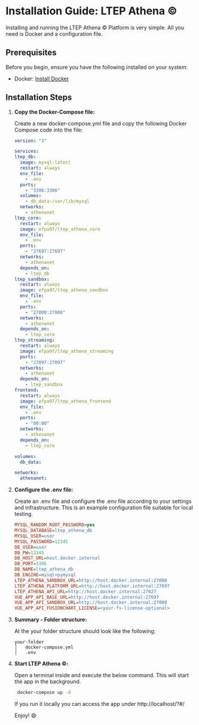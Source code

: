 # Installation Guide: LTEP Athena ©

Installing and running the LTEP Athena © Platform is very simple. All you need is Docker and a configuration file.

## Prerequisites

Before you begin, ensure you have the following installed on your system:

- Docker: [Install Docker](https://docs.docker.com/get-docker/)

## Installation Steps

1. **Copy the Docker-Compose file:**

   Create a new docker-compose.yml file and copy the following Docker Compose code into the file:

   ```yml
   version: "3"

   services:
   ltep_db:
     image: mysql:latest
     restart: always
     env_file:
       - .env
     ports:
       - "3306:3306"
     volumes:
       - db_data:/var/lib/mysql
     networks:
       - athenanet
   ltep_core:
     restart: always
     image: efpa97/ltep_athena_core
     env_file:
       - .env
     ports:
       - "27697:27697"
     networks:
       - athenanet
     depends_on:
       - ltep_db
   ltep_sandbox:
     restart: always
     image: efpa97/ltep_athena_sandbox
     env_file:
       - .env
     ports:
       - "27000:27000"
     networks:
       - athenanet
     depends_on:
       - ltep_core
   ltep_streaming:
     restart: always
     image: efpa97/ltep_athena_streaming
     ports:
       - "27097:27097"
     networks:
       - athenanet
     depends_on:
       - ltep_sandbox
   frontend:
     restart: always
     image: efpa97/ltep_athena_frontend
     env_file:
       - .env
     ports:
       - "80:80"
     networks:
       - athenanet
     depends_on:
       - ltep_core

   volumes:
     db_data:

   networks:
     athenanet:
   ```

2. **Configure the .env file:**

   Create an .env file and configure the .env file according to your settings and infrastructure. This is an example configuration file suitable for local testing.

   ```ini
   MYSQL_RANDOM_ROOT_PASSWORD=yes
   MYSQL_DATABASE=ltep_athena_db
   MYSQL_USER=user
   MYSQL_PASSWORD=12345
   DB_USER=user
   DB_PW=12345
   DB_HOST_URL=host.docker.internal
   DB_PORT=3306
   DB_NAME=ltep_athena_db
   DB_ENGINE=mysql+pymysql
   LTEP_ATHENA_SANDBOX_URL=http://host.docker.internal:27000
   LTEP_ATHENA_PLATFORM_URL=http://host.docker.internal:27697
   LTEP_ATHENA_API_URL=http://host.docker.internal:27027
   VUE_APP_API_BASE_URL=http://host.docker.internal:27697
   VUE_APP_API_SANDBOX_URL=http://host.docker.internal:27000
   VUE_APP_API_FUSIONCHART_LICENSE=<your-fs-license-optional>
   ```

3. **Summary - Folder structure:**

   At the your folder structure should look like the following:

   ```
   your-folder
   │   docker-compose.yml
   │   .env
   ```

4. **Start LTEP Athena ©:**

   Open a terminal inside <your-folder> and execute the below command. This will start the app in the background.

   ```sh
    docker-compose up -d
   ```

   If you run it locally you can access the app under http://localhost/?#/

   Enjoy! :smile:

